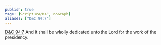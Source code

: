 ```yaml
---
publish: true
tags: [Scripture/DaC, noGraph]
aliases: ["D&C 94:7"]
---
```

[D&C 94:7](https://churchofjesuschrist.org/study/scriptures/dc-testament/dc/94?lang=eng&id=p7#p7) And it shall be wholly dedicated unto the Lord for the work of the presidency.
